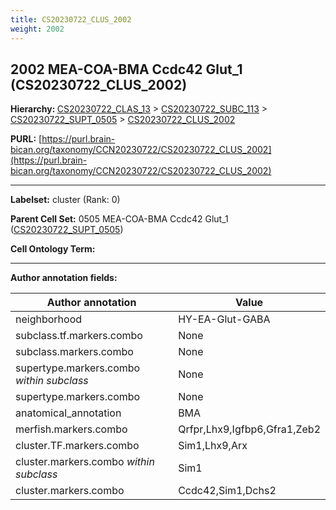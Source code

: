 ```yaml
---
title: CS20230722_CLUS_2002
weight: 2002
---
```

## 2002 MEA-COA-BMA Ccdc42 Glut_1 (CS20230722_CLUS_2002)
<b>Hierarchy: </b>
[CS20230722_CLAS_13](../CS20230722_CLAS_13) >
[CS20230722_SUBC_113](../CS20230722_SUBC_113) >
[CS20230722_SUPT_0505](../CS20230722_SUPT_0505) >
[CS20230722_CLUS_2002](../CS20230722_CLUS_2002)

**PURL:** [https://purl.brain-bican.org/taxonomy/CCN20230722/CS20230722_CLUS_2002](https://purl.brain-bican.org/taxonomy/CCN20230722/CS20230722_CLUS_2002)

---


**Labelset:** cluster (Rank: 0)

**Parent Cell Set:** 0505 MEA-COA-BMA Ccdc42 Glut_1 ([CS20230722_SUPT_0505](../CS20230722_SUPT_0505))



**Cell Ontology Term:** 

[MARKER GENES.]: #


---

[TRANSFERRED ANNOTATIONS.]: #


[AUTHOR ANNOTATION FIELDS.]: #


**Author annotation fields:**

| Author annotation | Value |
|-------------------|-------|
|neighborhood|HY-EA-Glut-GABA|
|subclass.tf.markers.combo|None|
|subclass.markers.combo|None|
|supertype.markers.combo _within subclass_|None|
|supertype.markers.combo|None|
|anatomical_annotation|BMA|
|merfish.markers.combo|Qrfpr,Lhx9,Igfbp6,Gfra1,Zeb2|
|cluster.TF.markers.combo|Sim1,Lhx9,Arx|
|cluster.markers.combo _within subclass_|Sim1|
|cluster.markers.combo|Ccdc42,Sim1,Dchs2|

